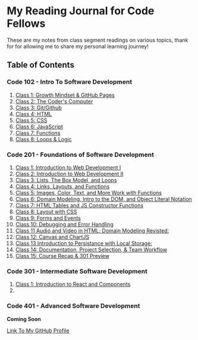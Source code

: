 # My Reading Journal for Code Fellows

These are my notes from class segment readings on various topics, thank for for allowing me to share my personal learning journey!

## Table of Contents

### Code 102 - Intro To Software Development

1. [Class 1: Growth Mindset & GitHub Pages](102/class1.md)
2. [Class 2: The Coder's Computer](102/class2.md)
3. [Class 3: Git/Github](102/class3.md)
4. [Class 4: HTML](102/class4.md)
5. [Class 5: CSS](102/class5.md)
6. [Class 6: JavaScript](102/class6.md)
7. [Class 7: Functions](102/class7.md)
8. [Class 8: Loops & Logic](102/class8.md)

### Code 201 - Foundations of Software Development

1. [Class 1: Introduction to Web Development I](201/class1.md)
2. [Class 2: Introduction to Web Development II](201/class2.md)
3. [Class 3: Lists, The Box Model, and Loops](201/class3.md)
4. [Class 4: Links, Layouts, and Functions](201/class4.md)
5. [Class 5: Images, Color, Text, and More Work with Functions](201/class5.md)
6. [Class 6: Domain Modeling, Intro to the DOM, and Object Literal Notation](201/class6.md)
7. [Class 7: HTML Tables and JS Constructor Functions](201/class7.md)
8. [Class 8: Layout with CSS](201/class8.md)
9. [Class 9: Forms and Events](201/class9.md)
10. [Class 10: Debugging and Error Handling](201/class10.md)
11. [Class 11 Audio and Video in HTML; Domain Modeling Revisted:](201/class11.md)
12. [Class 12: Canvas and ChartJS](201/class12.md)
13. [Class 13 Introduction to Persistance with Local Storage:](201/class13.md)
14. [Class 14: Documentation, Project Selection, & Team Workflow](201/class14.md)
15. [Class 15: Course Recap & 301 Preview](201/class15.md)

### Code 301 - Intermediate Software Development

1. [Class 1: Introduction to React and Components](301/class1.md)
2. 

### Code 401 - Advanced Software Development

**Coming Soon**

[Link To My GitHub Profile](https://github.com/K1ng-T0ast)
